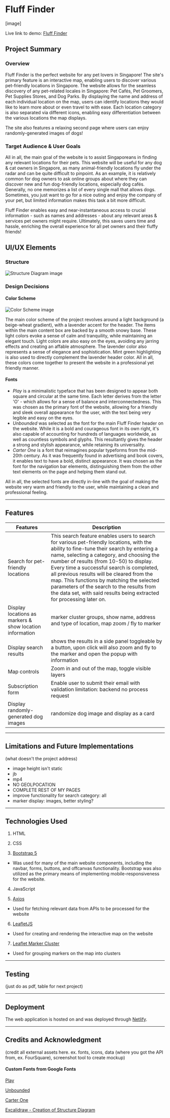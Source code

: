 # Fluff Finder
[image]

Live link to demo: [Fluff Finder](https://fluff-finder.netlify.app/)

## Project Summary

### Overview 
Fluff Finder is the perfect website for any pet lovers in Singapore! The site's primary feature is an interactive map, enabling users to discover various pet-friendly locations in Singapore. The website allows for the seamless discovery of any pet-related locales in Singapore: Pet Cafés, Pet Groomers, Pet Supplies Stores, and Dog Parks. By displaying the name and address of each individual location on the map, users can identify locations they would like to learn more about or even travel to with ease. Each location category is also separated via different icons, enabling easy differentiation between the various locations the map displays.

The site also features a relaxing second page where users can enjoy randomly-generated images of dogs!

### Target Audience & User Goals

All in all, the main goal of the website is to assist Singaporeans in finding any relevant locations for their pets. This website will be useful for any dog & cat owners in Singapore, as many animal-friendly locations fly under the radar and can be quite difficult to pinpoint. As an example, it is relatively common for dog owners to ask online groups about where they can discover new and fun dog-friendly locations, especially dog cafés. Generally, no one memorizes a list of every single mall that allows dogs. Sometimes, you just want to go for a nice outing and enjoy the company of your pet, but limited information makes this task a bit more difficult.

Fluff Finder enables easy and near-instantaneous access to crucial information - such as names and addresses - about any relevant areas & services pet owners might require. Ultimately, this saves users time and hassle, enriching the overall experience for all pet owners and their fluffy friends!

## UI/UX Elements

### Structure
![Structure Diagram image](assets/resources/structure.png)

### Design Decisions

#### Color Scheme
![Color Scheme image](assets/resources/color-palette.jpg)

The main color scheme of the project revolves around a light background (a beige-wheat gradient), with a lavender accent for the header. The items within the main content box are backed by a smooth snowy base. These light colors evoke a sense of calm and tranquility, while maintaining an elegant touch. Light colors are also easy on the eyes, avoiding any jarring effects and creating an affable atmosphere. The lavender color also represents a sense of elegance and sophistication. Mint green highlighting is also used to directly complement the lavender header color. All in all, these colors come together to present the website in a professional yet friendly manner.

#### Fonts

- *Play* is a minimalistic typeface that has been designed to appear both square and circular at the same time. Each letter derives from the letter 'O' - which allows for a sense of balance and interconnectedness. This was chosen as the primary font of the website, allowing for a friendly and sleek overall appearance for the user, with the text being very legible and easy on the eyes.
- *Unbounded* was selected as the font for the main Fluff Finder header on the website. While it is a bold and courageous font in its own right, it's also capable of accounting for hundreds of languages worldwide, as well as countless symbols and glyphs. This resultantly gives the header a strong and stylish appearance, while retaining its universality. 
- *Carter One* is a font that reimagines popular typeforms from the mid-20th century. As it was frequently found in advertising and book covers, it enables text to have a bold, distinct appearance. It was chosen as the font for the navigation bar elements, distinguishing them from the other text elements on the page and helping them stand out.

All in all, the selected fonts are directly in-line with the goal of making the website very warm and friendly to the user, while maintaining a clean and professional feeling.

---

## Features

| Features | Description |
| ----------- | ----------- |
| Search for pet-friendly locations | This search feature enables users to search for various pet-friendly locations, with the ability to fine-tune their search by entering a name, selecting a category, and choosing the number of results (from 10-50) to display. Every time a successful search is completed, all previous results will be cleared from the map. This functions by matching the selected parameters of the search to the results from the data set, with said results being extracted for processing later on. |
| Display locations as markers & show location information | marker cluster groups, show name, address and type of location, map zoom / fly to marker |
| Display search results | shows the results in a side panel toggleable by a button, upon click will also zoom and fly to the marker and open the popup with information | 
| Map controls | Zoom in and out of the map, toggle visible layers | 
| Subscription form | Enable user to submit their email with validation limitation: backend no process request | 
| Display randomly-generated dog images | randomize dog image and display as a card | 

---

## Limitations and Future Implementations
(what doesn't the project address)
- image height isn't static
- jb 
- mp4
- NO GEOLPOCATION
- COMPLETE REST OF MY PAGES
- improve functionality for search category: all
- marker display: images, better styling?

---

## Technologies Used

1. HTML

2. CSS

3. [Bootstrap 5](https://getbootstrap.com/docs/5.0/getting-started/introduction/)
  - Was used for many of the main website components, including the navbar, forms, buttons, and offcanvas functionality. Bootstrap was also utilized as the primary means of implementing mobile-responsiveness for the website.

4. JavaScript

5. [Axios](https://github.com/axios/axios)
  - Used for fetching relevant data from APIs to be processed for the website

6. [LeafletJS](https://leafletjs.com/)
  - Used for creating and rendering the interactive map on the website

7. [Leaflet Marker Cluster](https://github.com/Leaflet/Leaflet.markercluster)
  - Used for grouping markers on the map into clusters

--- 

## Testing
(just do as pdf, table for next project)

---

## Deployment
The web application is hosted on and was deployed through [Netlify](https://www.netlify.com/).

---

## Credits and Acknowledgment
(credit all external assets here. ex. fonts, icons, data (where you got the API from, ex. FourSquare), screenshot tool to create mockup)

#### Custom Fonts from Google Fonts

[Play](https://fonts.google.com/specimen/Play)

[Unbounded](https://fonts.google.com/specimen/Unbounded)

[Carter One](https://fonts.google.com/specimen/Carter+One)

[Excalidraw - Creation of Structure Diagram](https://excalidraw.com/)